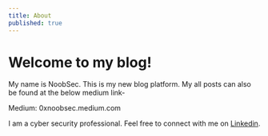 ```yaml
---
title: About
published: true
---
```


# Welcome to my blog!

My name is NoobSec. This is my new blog platform. My all posts can also be found at the below medium link-

Medium: 0xnoobsec.medium.com

I am a cyber security professional. Feel free to connect with me on [Linkedin](https://linkedin.com/in/noobsec).
